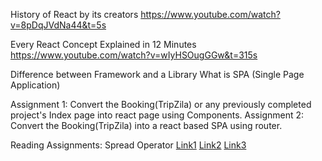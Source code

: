 History of React by its creators
https://www.youtube.com/watch?v=8pDqJVdNa44&t=5s

Every React Concept Explained in 12 Minutes
https://www.youtube.com/watch?v=wIyHSOugGGw&t=315s

Difference between Framework and a Library
What is SPA (Single Page Application)

Assignment 1:
Convert the Booking(TripZila) or any previously completed project's Index page into react page using Components. 
Assignment 2:
Convert the Booking(TripZila) into a react based SPA using router. 

Reading Assignments:
Spread Operator
[Link1](https://www.freecodecamp.org/news/javascript-spread-and-rest-operators/)
[Link2](https://www.w3schools.com/react/react_es6_spread.asp)
[Link3](https://developer.mozilla.org/en-US/docs/Web/JavaScript/Reference/Operators/Spread_syntax)

